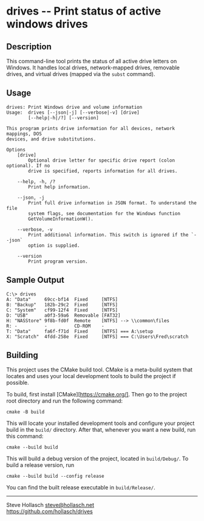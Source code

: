 drives -- Print status of active windows drives
====================================================================================================

Description
------------
This command-line tool prints the status of all active drive letters on Windows. It handles local
drives, network-mapped drives, removable drives, and virtual drives (mapped via the `subst`
command).


Usage
------
    drives: Print Windows drive and volume information
    Usage:  drives [--json|-j] [--verbose|-v] [drive]
            [--help|-h|/?] [--version]

    This program prints drive information for all devices, network mappings, DOS
    devices, and drive substitutions.

    Options
        [drive]
            Optional drive letter for specific drive report (colon optional). If no
            drive is specified, reports information for all drives.

        --help, -h, /?
            Print help information.

        --json, -j
            Print full drive information in JSON format. To understand the file
            system flags, see documentation for the Windows function
            GetVolumeInformationW().

        --verbose, -v
            Print additional information. This switch is ignored if the `--json`
            option is supplied.

        --version
            Print program version.


Sample Output
--------------
    C:\> drives
    A: "Data"     69cc-bf14  Fixed     [NTFS]
    B: "Backup"   182b-29c2  Fixed     [NTFS]
    C: "System"   cf99-12f4  Fixed     [NTFS]
    D: "USB"      a0f3-59a6  Removable [FAT32]
    H: "NASStore" 9f8b-fd0f  Remote    [NTFS] --> \\common\files
    R: -          -          CD-ROM    -
    T: "Data"     fa6f-f71d  Fixed     [NTFS] === A:\setup
    X: "Scratch"  4fdd-258e  Fixed     [NTFS] === C:\Users\Fred\scratch

Building
----------
This project uses the CMake build tool. CMake is a meta-build system that locates and uses your
local development tools to build the project if possible.

To build, first install [CMake][https://cmake.org/]. Then go to the project root directory and run
the following command:

    cmake -B build

This will locate your installed development tools and configure your project build in the `build/`
directory. After that, whenever you want a new build, run this command:

    cmake --build build

This will build a debug version of the project, located in `build/Debug/`. To build a release
version, run

    cmake --build build --config release

You can find the built release executable in `build/Release/`.


--------------------------------------------------------------------------------
Steve Hollasch <steve@hollasch.net><br>
https://github.com/hollasch/drives
